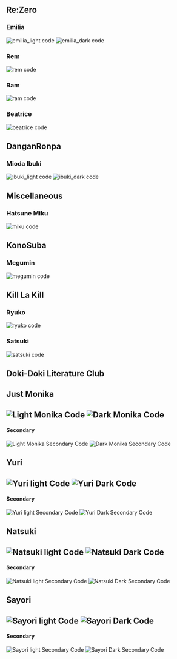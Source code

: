 Re:Zero
---

### Emilia
![emilia_light code](screenshots/reZero/emilia_light_code.png)
![emilia_dark code](screenshots/reZero/emilia_dark_code.png)

### Rem
![rem code](screenshots/reZero/rem_code.png)

### Ram
![ram code](screenshots/reZero/ram_code.png)

### Beatrice
![beatrice code](screenshots/reZero/beatrice_code.png)

DanganRonpa
---

### Mioda Ibuki
![ibuki_light code](screenshots/danganRonpa/ibuki_light_code.png)
![ibuki_dark code](screenshots/danganRonpa/ibuki_dark_code.png)

Miscellaneous
---

### Hatsune Miku
![miku code](screenshots/miscellaneous/miku_code.png)

KonoSuba
---

### Megumin
![megumin code](screenshots/konoSuba/megumin_code.png)


Kill La Kill
---

### Ryuko
![ryuko code](screenshots/killLaKill/ryuko_code.png)

### Satsuki
![satsuki code](screenshots/killLaKill/satsuki_code.png)

Doki-Doki Literature Club
---

## Just Monika
 
 ![Light Monika Code](screenshots/literature/monika_light_code.png)
 ![Dark Monika Code](screenshots/literature/monika_dark_code.png)
 ---
 #### Secondary
 ![Light Monika Secondary Code](screenshots/literature/monika_light_secondary_code.png)
 ![Dark Monika Secondary Code](screenshots/literature/monika_dark_secondary_code.png)
 
 ## Yuri
 
 ![Yuri light Code](screenshots/literature/yuri_light_code.png)
 ![Yuri Dark Code](screenshots/literature/yuri_dark_code.png)
 ---
 #### Secondary
 ![Yuri light Secondary Code](screenshots/literature/yuri_light_secondary_code.png)
 ![Yuri Dark Secondary Code](screenshots/literature/yuri_dark_secondary_code.png)
 
 ## Natsuki
 
 ![Natsuki light Code](screenshots/literature/natsuki_light_code.png)
 ![Natsuki Dark Code](screenshots/literature/natsuki_dark_code.png)
 ---
 #### Secondary
 ![Natsuki light Secondary Code](screenshots/literature/natsuki_light_secondary_code.png)
 ![Natsuki Dark Secondary Code](screenshots/literature/natsuki_dark_secondary_code.png)
 
 ## Sayori
 
 ![Sayori light Code](screenshots/literature/sayori_light_code.png)
 ![Sayori Dark Code](screenshots/literature/sayori_dark_code.png)
 ---
 #### Secondary
 ![Sayori light Secondary Code](screenshots/literature/sayori_light_secondary_code.png)
 ![Sayori Dark Secondary Code](screenshots/literature/sayori_dark_secondary_code.png)
